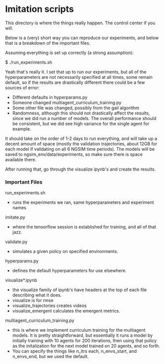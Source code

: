 # Imitation scripts

This directory is where the things really happen. The control center if you will. 

Below is a (very) short way you can reproduce our experiments, and below that is a breakdown of the important files.

Assuming everything is set up correctly (a strong assumption):

$ ./run_experiments.sh

Yeah that's really it. I set that up to run our experiments, but all of the hyperparameters are not necessarily specified at all times, some remain default, so if the results are drastically different there could be a few sources of error:

* Different defaults in hyperparams.py
* Someone changed multiagent_curriculum_training.py
* Some other file was changed, possibly from the gail algorithm
* Randomness, although this should not drastically affect the results, since we did run a number of models. The overall performance should be consistent, but we did see high variance for the single agent for example.

It should take on the order of 1-2 days to run everything, and will take up a decent amount of space (mostly the validation trajectories, about 12GB for each model if validating on all 6 NGSIM time periods). The models will be saved to ngsim_env/data/experiments, so make sure there is space available there.

After running that, go through the visualize ipynb's and create the results.

### Important Files

run_experiments.sh
 * runs the experiments we ran, same hyperparameters and experiment names
 
imitate.py
 * where the tensorflow session is established for training, and all of that jazz.
 
validate.py
 * simulates a given policy on specified environments. 
 
hyperparams.py
 * defines the default hyperparameters for use elsewhere.
 
visualize*.ipynb
 * the visualize family of ipynb's have headers at the top of each file describing what it does.
 * visualize is for rmse
 * visualize_trajectories creates videos
 * visualize_emergent calculates the emergent metrics.
 
multiagent_curriculum_training.py
 * this is where we implement curriculum training for the multiagent models. It is pretty straightforward, but essentially it runs a model by initially training with 10 agents for 200 iterations, then using that policy as the initalization for the next model trained on 20 agents, and so forth. 
 * You can specify the things like n_itrs each, n_envs_start, and n_envs_end, but we used the default.